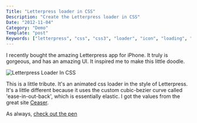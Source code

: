 ```yaml
---
Title: "Letterpress loader in CSS"
Description: "Create the Letterpress loader in CSS"
Date: "2012-11-04"
Category: "Demo"
Template: "post"
Keywords: ["letterpress", "css", "css3", "loader", "icon", "loading", "animation", "transition", "rotate", "ajax"]
---
```


I recently bought the amazing Letterpress app for iPhone. It truly is gorgeous, and has an amazing UI. It inspired me to make this little doodle.

<div class="center">
  <img src="https://ohdoylerules.com/images/Screen-Shot-2012-11-04-at-1.34.39-AM11.png" alt="Letterpress Loader In CSS">
</div>

This is a little tribute. It's an animated css loader in the style of Letterpress. It's a little different because it uses the custom cubic-bezier curve called 'ease-in-out-back', which is essentially elastic. I got the values from the great site [Ceaser](http://matthewlein.com/ceaser/ "Ceaser").

As always, [check out the pen](http://codepen.io/james2doyle/pen/rDEzp "Letterpress CSS Loader")
